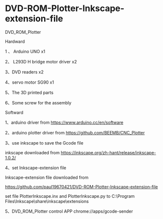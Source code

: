 # DVD-ROM-Plotter-Inkscape-extension-file
DVD_ROM_Plotter

Hardward

1 、 Arduino UNO x1

2、 L293D H bridge motor driver x2

3、DVD readers x2

4、servo motor SG90 x1

5、The 3D printed parts

6、Some screw for the assembly

Softward

1、arduino driver from https://www.arduino.cc/en/software

2、arduino plotter driver from https://github.com/BEEMB/CNC_Plotter

3、use inkscape to save the Gcode file 

inkscape downloaded from  https://inkscape.org/zh-hant/release/inkscape-1.0.2/ 

4、set Inkscape-extension file

Inkscape-extension file downloaded from

https://github.com/paul19670421/DVD-ROM-Plotter-Inkscape-extension-file

set file PlotterInkscape.inx and PlotterInkscape.py to C:\Program Files\Inkscape\share\inkscape\extensions

5、DVD_ROM_Plotter control APP chrome://apps/gcode-sender
